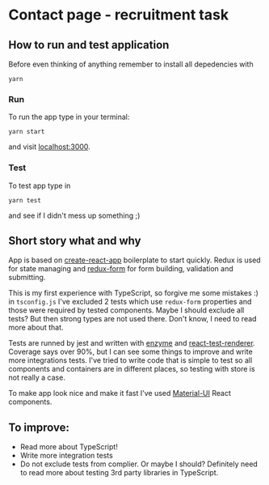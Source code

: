# Contact page - recruitment task

## How to run and test application
Before even thinking of anything remember to install all depedencies with
```
yarn
```

### Run
To run the app type in your terminal:
```
yarn start
```
and visit [localhost:3000](http://localhost:3000).

### Test
To test app type in
```
yarn test
```
and see if I didn't mess up something ;)

## Short story what and why
App is based on [create-react-app](https://github.com/facebook/create-react-app) boilerplate to start quickly. Redux is used for state managing and [redux-form](https://redux-form.com/) for form building, validation and submitting.

This is my first experience with TypeScript, so forgive me some mistakes :)
in `tsconfig.js` I've excluded 2 tests which use `redux-form` properties and those were required by tested components. Maybe I should exclude all tests? But then strong types are not used there. Don't know, I need to read more about that.

Tests are runned by jest and written with [enzyme](https://github.com/airbnb/enzyme) and [react-test-renderer](https://reactjs.org/docs/test-renderer.html). Coverage says over 90%, but I can see some things to improve and write more integrations tests. I've tried to write code that is simple to test so all components and containers are in different places, so testing with store is not really a case.

To make app look nice and make it fast I've used [Material-UI](https://material-ui.com/) React components.

## To improve:
- Read more about TypeScript!
- Write more integration tests
- Do not exclude tests from complier. Or maybe I should? Definitely need to read more about testing 3rd party libraries in TypeScript.
